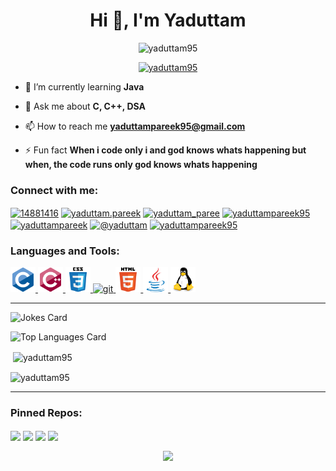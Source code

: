 <h1 align="center">Hi 👋, I'm Yaduttam</h1>

<p align="center"> <img src="https://komarev.com/ghpvc/?username=yaduttam95&label=Profile%20views&color=0e75b6&style=flat" alt="yaduttam95" /> </p>

<p align="center"> <a href="https://github.com/ryo-ma/github-profile-trophy"><img src="https://github-profile-trophy.vercel.app/?username=yaduttam95&theme=onedark&row=10&column=4&margin-w=15&margin-h=15" alt="yaduttam95" /></a> </p>

- 🌱 I’m currently learning **Java**

- 💬 Ask me about **C, C++, DSA**

- 📫 How to reach me **yaduttampareek95@gmail.com**

- ⚡ Fun fact **When i code only i and god knows whats happening but when, the code runs only god knows whats happening**

<h3 align="left">Connect with me:</h3>
<p align="left">
<a href="https://stackoverflow.com/users/14881416" target="blank"><img align="center" src="https://raw.githubusercontent.com/rahuldkjain/github-profile-readme-generator/master/src/images/icons/Social/stack-overflow.svg" alt="14881416" height="30" width="40" /></a>
<a href="https://instagram.com/yaduttam.pareek" target="blank"><img align="center" src="https://raw.githubusercontent.com/rahuldkjain/github-profile-readme-generator/master/src/images/icons/Social/instagram.svg" alt="yaduttam.pareek" height="30" width="40" /></a>
<a href="https://www.codechef.com/users/yaduttam_paree" target="blank"><img align="center" src="https://cdn.jsdelivr.net/npm/simple-icons@3.1.0/icons/codechef.svg" alt="yaduttam_paree" height="30" width="40" /></a>
<a href="https://www.hackerrank.com/yaduttampareek95" target="blank"><img align="center" src="https://raw.githubusercontent.com/rahuldkjain/github-profile-readme-generator/master/src/images/icons/Social/hackerrank.svg" alt="yaduttampareek95" height="30" width="40" /></a>
<a href="https://codeforces.com/profile/yaduttampareek" target="blank"><img align="center" src="https://raw.githubusercontent.com/rahuldkjain/github-profile-readme-generator/master/src/images/icons/Social/codeforces.svg" alt="yaduttampareek" height="30" width="40" /></a>
<a href="https://www.hackerearth.com/@yaduttam" target="blank"><img align="center" src="https://raw.githubusercontent.com/rahuldkjain/github-profile-readme-generator/master/src/images/icons/Social/hackerearth.svg" alt="@yaduttam" height="30" width="40" /></a>
<a href="https://auth.geeksforgeeks.org/user/yaduttampareek95" target="blank"><img align="center" src="https://raw.githubusercontent.com/rahuldkjain/github-profile-readme-generator/master/src/images/icons/Social/geeks-for-geeks.svg" alt="yaduttampareek95" height="30" width="40" /></a>
<!-- <a href="https://discord.gg/NzrtSgscUP" target="blank"><img align="center" src="https://raw.githubusercontent.com/rahuldkjain/github-profile-readme-generator/master/src/images/icons/Social/discord.svg" alt="NzrtSgscUP" height="30" width="40" /></a> -->
</p>

<h3 align="left">Languages and Tools:</h3>
<p align="left"> <a href="https://www.cprogramming.com/" target="_blank" rel="noreferrer"> <img src="https://raw.githubusercontent.com/devicons/devicon/master/icons/c/c-original.svg" alt="c" width="40" height="40"/> </a> <a href="https://www.w3schools.com/cpp/" target="_blank" rel="noreferrer"> <img src="https://raw.githubusercontent.com/devicons/devicon/master/icons/cplusplus/cplusplus-original.svg" alt="cplusplus" width="40" height="40"/> </a> <a href="https://www.w3schools.com/css/" target="_blank" rel="noreferrer"> <img src="https://raw.githubusercontent.com/devicons/devicon/master/icons/css3/css3-original-wordmark.svg" alt="css3" width="40" height="40"/> </a> <a href="https://git-scm.com/" target="_blank" rel="noreferrer"> <img src="https://www.vectorlogo.zone/logos/git-scm/git-scm-icon.svg" alt="git" width="40" height="40"/> </a> <a href="https://www.w3.org/html/" target="_blank" rel="noreferrer"> <img src="https://raw.githubusercontent.com/devicons/devicon/master/icons/html5/html5-original-wordmark.svg" alt="html5" width="40" height="40"/> </a> <a href="https://www.java.com" target="_blank" rel="noreferrer"> <img src="https://raw.githubusercontent.com/devicons/devicon/master/icons/java/java-original.svg" alt="java" width="40" height="40"/> </a> <a href="https://www.linux.org/" target="_blank" rel="noreferrer"> <img src="https://raw.githubusercontent.com/devicons/devicon/master/icons/linux/linux-original.svg" alt="linux" width="40" height="40"/> </a> </p>

---
<!-- [![Sparkline](https://stars.medv.io/Yaduttam95/Yaduttam95.svg)](https://stars.medv.io/Yaduttam95/Yaduttam95) -->
![Jokes Card](https://readme-jokes.vercel.app/api?theme=vue?)

![Top Languages Card](https://github-readme-stats.vercel.app/api/top-langs/?username=Yaduttam95)
<p>&nbsp;<img align="center" src="https://github-readme-stats.vercel.app/api?username=yaduttam95&show_icons=true&locale=en" alt="yaduttam95" /></p>
<p><img align="center" src="https://github-readme-streak-stats.herokuapp.com/?user=yaduttam95" alt="yaduttam95" /></p>

---
<h3 align="left">Pinned Repos:</h3>
<p><a href="https://github.com/Yaduttam95/Achievements" target="_blank"><img align="center" src="https://github-readme-stats.vercel.app/api/pin/?username=yaduttam95&repo=Achievements" /></a>
   <a href="https://github.com/Yaduttam95/Hackerrank" target="_blank"><img align="center" src="https://github-readme-stats.vercel.app/api/pin/?username=yaduttam95&repo=Hackerrank" /></a>
   <a href="https://github.com/Yaduttam95/Java" target="_blank"><img align="center" src="https://github-readme-stats.vercel.app/api/pin/?username=yaduttam95&repo=Java" /></a>
   <a href="https://github.com/Yaduttam95/C_box" target="_blank"><img align="center" src="https://github-readme-stats.vercel.app/api/pin/?username=yaduttam95&repo=C_box" /></a>
</p>

<p align="center">
    <a href="https://visitor-badge.glitch.me/">
      <img align="center" src="https://page-views.glitch.me/badge?page_id=Yaduttam95.Yaduttam95">
    </a>
  </p>
  <p align="center">
